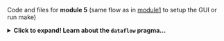 Code and files for **module 5** (same flow as in [module1](../module1_baseline) to setup the GUI or run make)

<details>
  <summary><b>Click to expand! Learn about the <code>dataflow</code> pragma...</b></summary>
  
  he DATAFLOW pragma enables task-level pipelining, allowing functions and loops to overlap in their operation, increasing the concurrency of the register transfer level (RTL) implementation, and increasing the overall throughput of the design.

All operations are performed sequentially in a C description. In the absence of any directives that limit resources (such as pragma HLS allocation), the Vivado High-Level Synthesis (HLS) tool seeks to minimize latency and improve concurrency. However, data dependencies can limit this. For example, functions or loops that access arrays must finish all read/write accesses to the arrays before they complete. This prevents the next function or loop that consumes the data from starting operation. The DATAFLOW optimization enables the operations in a function or loop to start operation before the previous function or loop completes all its operations. 

When the DATAFLOW pragma is specified, the HLS tool analyzes the dataflow between sequential functions or loops and creates channels (based on ping pong RAMs or FIFOs) that allow consumer functions or loops to start operation before the producer functions or loops have completed. This allows functions or loops to operate in parallel, which decreases latency and improves the throughput of the RTL.

If no initiation interval (number of cycles between the start of one function or loop and the next) is specified, the HLS tool attempts to minimize the initiation interval and start operation as soon as data is available.

TIP: The config_dataflow command specifies the default memory channel and FIFO depth used in dataflow optimization. Refer to the config_dataflow command in the Vivado Design Suite User Guide: High-Level Synthesis (UG902) for more information.
For the DATAFLOW optimization to work, the data must flow through the design from one task to the next. The following coding styles prevent the HLS tool from performing the DATAFLOW optimization:

    Single-producer-consumer violations
    Bypassing tasks
    Feedback between tasks
    Conditional execution of tasks
    Loops with multiple exit conditions

IMPORTANT: If any of these coding styles are present, the HLS tool issues a message and does not perform DATAFLOW optimization.

You can use the STABLE pragma to mark variables within DATAFLOW regions to be stable to avoid concurrent read or write of variables.

Finally, the DATAFLOW optimization has no hierarchical implementation. If a sub-function or loop contains additional tasks that might benefit from the DATAFLOW optimization, you must apply the optimization to the loop, the sub-function, or inline the sub-function.

Syntax

Place the pragma in the C source within the boundaries of the region, function, or loop.

```cpp
#pragma HLS dataflow
```

Example 1

Specifies DATAFLOW optimization within the loop wr_loop_j.

```cpp
wr_loop_j: for (int j = 0; j < TILE_PER_ROW; ++j) {
#pragma HLS DATAFLOW
   wr_buf_loop_m: for (int m = 0; m < HEIGHT; ++m) {
      wr_buf_loop_n: for (int n = 0; n < WIDTH; ++n) {
      #pragma HLS PIPELINE
      // should burst WIDTH in WORD beat
         outFifo >> tile[m][n];
      }
   }
   wr_loop_m: for (int m = 0; m < HEIGHT; ++m) {
      wr_loop_n: for (int n = 0; n < WIDTH; ++n) {
      #pragma HLS PIPELINE
         outx[HEIGHT*TILE_PER_ROW*WIDTH*i+TILE_PER_ROW*WIDTH*m+WIDTH*j+n] = tile[m][n];
      }
   }
}
```
      
</details>
